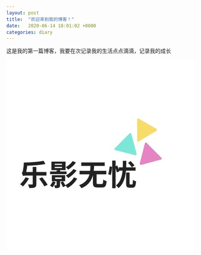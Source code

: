 ```yaml
---
layout: post
title:  "欢迎来到我的博客！"
date:   2020-06-14 18:01:02 +0800
categories: diary
---
```



这是我的第一篇博客，我要在次记录我的生活点点滴滴，记录我的成长

![这是一个测试图片](/assets/lywy.jpg)